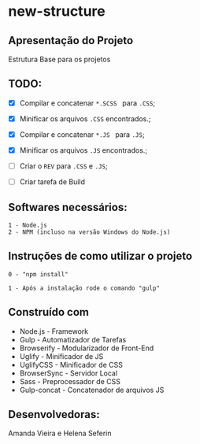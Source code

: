 # new-structure

## Apresentação do Projeto

Estrutura Base para os projetos

## TODO:

- [x] Compilar e concatenar ```*.SCSS ``` para ```.CSS```;
- [x] Minificar os arquivos ```.CSS``` encontrados.;
- [x] Compilar e concatenar ```*.JS ``` para ```.JS```;
- [x] Minificar os arquivos ```.JS``` encontrados.;
- [ ] Criar o ```REV``` para ```.CSS``` e ```.JS```;
- [ ] Criar tarefa de Build


## Softwares necessários:

```
1 - Node.js
2 - NPM (incluso na versão Windows do Node.js)
```

## Instruções de como utilizar o projeto

```
0 - "npm install"

1 - Após a instalação rode o comando "gulp"

```


## Construído com

* Node.js - Framework
* Gulp - Automatizador de Tarefas
* Browserify - Modularizador de Front-End
* Uglify - Minificador de JS
* UglifyCSS - Minificador de CSS
* BrowserSync - Servidor Local
* Sass - Preprocessador de CSS
* Gulp-concat - Concatenador de arquivos JS

## Desenvolvedoras:

Amanda Vieira e Helena Seferin
